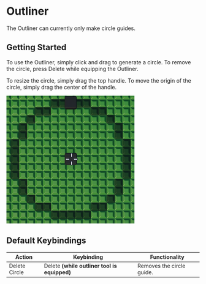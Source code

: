 # Outliner

The Outliner can currently only make circle guides.

## Getting Started

To use the Outliner, simply click and drag to generate a circle. To remove the circle, press Delete while equipping the Outliner.

To resize the circle, simply drag the top handle. To move the origin of the circle, simply drag the center of the handle.

![Outliner Circle](images/outlinercircle.png)

## Default Keybindings

|Action|Keybinding|Functionality|
|---|---|---|
|Delete Circle|Delete **(while outliner tool is equipped)**|Removes the circle guide.|